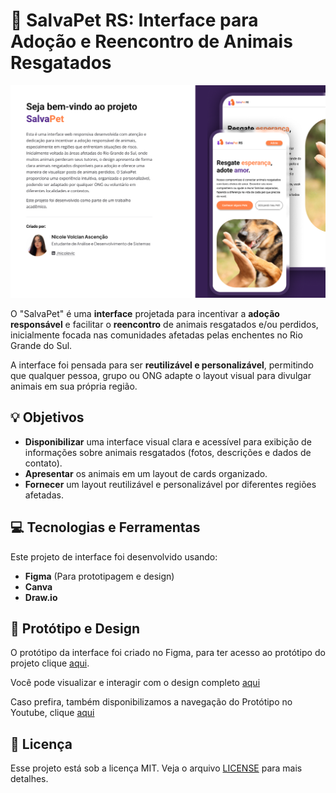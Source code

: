 # 🐾 SalvaPet RS: Interface para Adoção e Reencontro de Animais Resgatados

<p align="center">  
   <img src="banner.png" alt="Banner do projeto"/> 
</p>


O "SalvaPet" é uma **interface** projetada para incentivar a **adoção responsável** e facilitar o **reencontro** de animais resgatados e/ou perdidos, inicialmente focada nas comunidades afetadas pelas enchentes no Rio Grande do Sul.

A interface foi pensada para ser **reutilizável e personalizável**, permitindo que qualquer pessoa, grupo ou ONG adapte o layout visual para divulgar animais em sua própria região.

## 💡 Objetivos

* **Disponibilizar** uma interface visual clara e acessível para exibição de informações sobre animais resgatados (fotos, descrições e dados de contato).
* **Apresentar** os animais em um layout de cards organizado.
* **Fornecer** um layout reutilizável e personalizável por diferentes regiões afetadas.


## 💻 Tecnologias e Ferramentas

Este projeto de interface foi desenvolvido usando:

* **Figma** (Para prototipagem e design)
* **Canva**
* **Draw.io**


## 🎨 Protótipo e Design

O protótipo da interface foi criado no Figma, para ter acesso ao protótipo do projeto clique [aqui](https://www.figma.com/proto/OQzlcOmfG3XT2b4NnfNNl3/Projeto-de-Interface-do-SalvaPet-RS?node-id=0-1&t=mD5bFMJjPKMHRzmC-1).

Você pode visualizar e interagir com o design completo [aqui](https://www.figma.com/community/file/1553526653365981327)

Caso prefira, também disponibilizamos a navegação do Protótipo no Youtube, clique [aqui](https://youtu.be/PLXUkj1LAic?si=xWAjJccm-xt7aAXM)

## 📝 Licença

Esse projeto está sob a licença MIT. Veja o arquivo [LICENSE](./license.txt) para mais detalhes.
